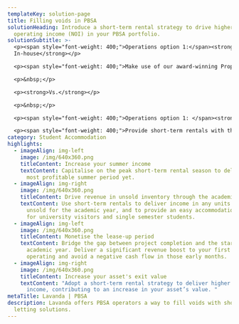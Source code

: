 ```yaml
---
templateKey: solution-page
title: Filling voids in PBSA
solutionHeading: Introduce a short-term rental strategy to drive higher net
  operating income (NOI) in your PBSA portfolio.
solutionSubtitle: >-
  <p><span style="font-weight: 400;">Operations option 1:</span><strong>
  In-house</strong></p>

  <p><span style="font-weight: 400;">Make use of our award-winning Property Management Software (PMS), with the option of additional operational support, to provide a smooth operation of your short-term rental internal operations from day-1.&nbsp;</span></p>

  <p>&nbsp;</p>

  <p><strong>Vs.</strong></p>

  <p>&nbsp;</p>

  <p><span style="font-weight: 400;">Operations option 1: </span><strong>Fully-managed</strong></p>

  <p><span style="font-weight: 400;">Provide short-term rentals with the operations fully-managed by professional Lavanda local partners, ensuring limited strain is placed on the onsite staff. Our partners have extensive experience managing short-term rentals and work within the Lavanda platform across numerous schemes.&nbsp;</span></p>
category: Student Accommodation
highlights:
  - imageAlign: img-left
    image: /img/640x360.png
    titleContent: Increase your summer income
    textContent: Capitalise on the peak short-term rental season to deliver your
      most profitable summer period yet.
  - imageAlign: img-right
    image: /img/640x360.png
    titleContent: Drive revenue in unsold inventory through the academic year
    textContent: Use short-term rentals to deliver income in any units that are left
      unsold for the academic year, and to provide an easy accommodation option
      for university visitors and single semester students.
  - imageAlign: img-left
    image: /img/640x360.png
    titleContent: Monetise the lease-up period
    textContent: Bridge the gap between project completion and the start of the next
      academic year. Deliver a significant revenue boost to your first year of
      operating and avoid a negative cash flow in those early months.
  - imageAlign: img-right
    image: /img/640x360.png
    titleContent: Increase your asset's exit value
    textContent: "Adopt a short-term rental strategy to deliver higher operating
      income, contributing to an increase in your asset’s value. "
metaTitle: Lavanda | PBSA
description: Lavanda offers PBSA operators a way to fill voids with short-term
  letting solutions.
---
```

